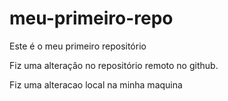 # meu-primeiro-repo
Este é o meu primeiro repositório


Fiz uma alteraçâo no repositório remoto no github.

Fiz uma alteracao local na minha maquina

